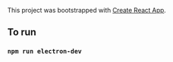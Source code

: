 This project was bootstrapped with [Create React App](https://github.com/facebook/create-react-app).

## To run

### `npm run electron-dev`
